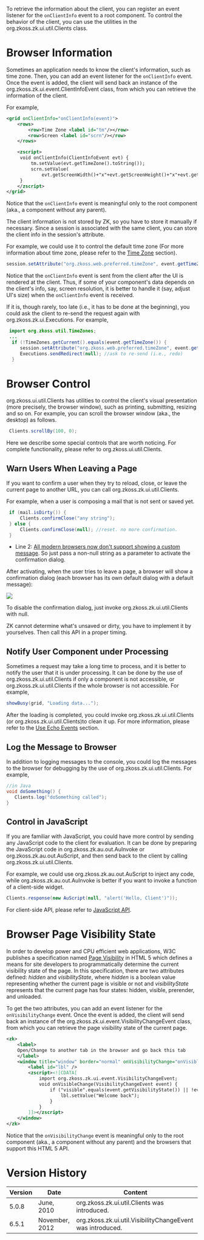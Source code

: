 

To retrieve the information about the client, you can register an event
listener for the `onClientInfo` event to a root component. To control
the behavior of the client, you can use the utilities in the
<javadoc>org.zkoss.zk.ui.util.Clients</javadoc> class.

# Browser Information

Sometimes an application needs to know the client's information, such as
time zone. Then, you can add an event listener for the `onClientInfo`
event. Once the event is added, the client will send back an instance of
the <javadoc>org.zkoss.zk.ui.event.ClientInfoEvent</javadoc> class, from
which you can retrieve the information of the client.

For example,

``` xml
<grid onClientInfo="onClientInfo(event)">
    <rows>
        <row>Time Zone <label id="tm"/></row>
        <row>Screen <label id="scrn"/></row>
    </rows>

    <zscript>
     void onClientInfo(ClientInfoEvent evt) {
         tm.setValue(evt.getTimeZone().toString());
         scrn.setValue(
             evt.getScreenWidth()+"x"+evt.getScreenHeight()+"x"+evt.getColorDepth());
     }
    </zscript>
</grid>
```

Notice that the `onClientInfo` event is meaningful only to the root
component (aka., a component without any parent).

The client information is not stored by ZK, so you have to store it
manually if necessary. Since a session is associated with the same
client, you can store the client info in the session's attribute.

For example, we could use it to control the default time zone (For more
information about time zone, please refer to the [Time
Zone]({{site.baseurl}}/zk_dev_ref/Internationalization/Time_Zone)
section).

``` java
session.setAttribute("org.zkoss.web.preferred.timeZone", event.getTimeZone());
```

Notice that the `onClientInfo` event is sent from the client after the
UI is rendered at the client. Thus, if some of your component's data
depends on the client's info, say, screen resolution, it is better to
handle it (say, adjust UI's size) when the `onClientInfo` event is
received.

If it is, though rarely, too late (i.e., it has to be done at the
beginning), you could ask the client to re-send the request again with
<javadoc method="sendRedirect(java.lang.String)">org.zkoss.zk.ui.Executions</javadoc>.
For example,

``` java
 import org.zkoss.util.TimeZones;
 ...
  if (!TimeZones.getCurrent().equals(event.getTimeZone()) {
     session.setAttribute("org.zkoss.web.preferred.timeZone", event.getTimeZone()); //update to the session
     Executions.sendRedirect(null); //ask to re-send (i.e., redo)
  }
```

# Browser Control

<javadoc>org.zkoss.ui.util.Clients</javadoc> has utilities to control
the client's visual presentation (more precisely, the browser window),
such as printing, submitting, resizing and so on. For example, you can
scroll the browser window (aka., the desktop) as follows.

``` java
 Clients.scrollBy(100, 0);
```

Here we describe some special controls that are worth noticing. For
complete functionality, please refer to
<javadoc>org.zkoss.ui.util.Clients</javadoc>.

## Warn Users When Leaving a Page

If you want to confirm a user when they try to reload, close, or leave
the current page to another URL, you can call
<javadoc method="confirmClose(java.lang.String)">org.zkoss.zk.ui.util.Clients</javadoc>.

For example, when a user is composing a mail that is not sent or saved
yet.

``` java
 if (mail.isDirty()) {
     Clients.confirmClose("any string");
 } else {
     Clients.confirmClose(null); //reset. no more confirmation.
 }
```

- Line 2: [All modern browsers now don't support showing a custom
  message](https://developer.mozilla.org/en-US/docs/Web/API/Window/beforeunload_event#compatibility_notes).
  So just pass a non-null string as a parameter to activate the
  confirmation dialog.

After activating, when the user tries to leave a page, a browser will
show a confirmation dialog (each browser has its own default dialog with
a default message):

![]({{site.baseurl}}/zk_dev_ref/images/confirmClose.png)

To disable the confirmation dialog, just invoke
<javadoc method="confirmClose(java.lang.String)">org.zkoss.zk.ui.util.Clients</javadoc>
with null.

ZK cannot determine what's unsaved or dirty, you have to implement it by
yourselves. Then call this API in a proper timing.

## Notify User Component under Processing

Sometimes a request may take a long time to process, and it is better to
notify the user that it is under processing. It can be done by the use
of
<javadoc method="showBusy(org.zkoss.zk.ui.Component, java.lang.String)">org.zkoss.zk.ui.util.Clients</javadoc>
if only a component is not accessible, or
<javadoc method="showBusy(java.lang.String)">org.zkoss.zk.ui.util.Clients</javadoc>
if the whole browser is not accessible. For example,

``` java
showBusy(grid, "Loading data...");
```

After the loading is completed, you could invoke
<javadoc method="clearBusy(org.zkoss.zk.ui.Component)">org.zkoss.zk.ui.util.Clients</javadoc>
(or
<javadoc method="clearBusy()">org.zkoss.zk.ui.util.Clients</javadoc>)to
clean it up. For more information, please refer to the [Use Echo
Events]({{site.baseurl}}/zk_dev_ref/UI_Patterns/Long_Operations/Use_Echo_Events)
section.

## Log the Message to Browser

In addition to logging messages to the console, you could log the
messages to the browser for debugging by the use of
<javadoc method="log(java.lang.String)">org.zkoss.zk.ui.util.Clients</javadoc>.
For example,

``` java
//in Java
void doSomething() {
   Clients.log("doSomething called");
}
```

## Control in JavaScript

If you are familiar with JavaScript, you could have more control by
sending any JavaScript code to the client for evaluation. It can be done
by preparing the JavaScript code in
<javadoc>org.zkoss.zk.au.out.AuInvoke</javadoc> or
<javadoc>org.zkoss.zk.au.out.AuScript</javadoc>, and then send back to
the client by calling
<javadoc method="response(org.zkoss.zk.au.AuResponse)">org.zkoss.zk.ui.util.Clients</javadoc>.

For example, we could use
<javadoc>org.zkoss.zk.au.out.AuScript</javadoc> to inject any code,
while <javadoc>org.zkoss.zk.au.out.AuInvoke</javadoc> is better if you
want to invoke a function of a client-side widget.

``` java
Clients.response(new AuScript(null, "alert('Hello, Client')"));
```

For client-side API, please refer to [JavaScript
API](http://www.zkoss.org/javadoc/latest/jsdoc/).

# Browser Page Visibility State

In order to develop power and CPU efficient web applications, W3C
publishes a specification named [Page
Visibility](http://www.w3.org/TR/page-visibility/) in HTML 5 which
defines a means for site developers to programmatically determine the
current visibility state of the page. In this specification, there are
two attributes defined: *hidden* and *visibilityState*, where *hidden*
is a boolean value representing whether the current page is visible or
not and *visibilityState* represents that the current page has four
states: hidden, visible, prerender, and unloaded.

To get the two attributes, you can add an event listener for the
`onVisibilityChange` event. Once the event is added, the client will
send back an instance of the
<javadoc>org.zkoss.zk.ui.event.VisibilityChangeEvent</javadoc> class,
from which you can retrieve the page visibility state of the current
page.

``` xml
<zk>
    <label>
    Open/Change to another tab in the browser and go back this tab
    </label>
    <window title="window" border="normal" onVisibilityChange="onVisibleChange(event)">
        <label id="lbl" />
        <zscript><![CDATA[
            import org.zkoss.zk.ui.event.VisibilityChangeEvent;
            void onVisibleChange(VisibilityChangeEvent event) {
                if ("visible".equals(event.getVisibilityState()) || !event.isHidden()) {
                    lbl.setValue("Welcome back");
                }
            }
        ]]></zscript>
    </window>
</zk>
```

Notice that the `onVisibilityChange` event is meaningful only to the
root component (aka., a component without any parent) and the browsers
that support this HTML 5 API.

# Version History

| Version | Date           | Content                                                                                        |
|---------|----------------|------------------------------------------------------------------------------------------------|
| 5.0.8   | June, 2010     | <javadoc method="log(java.lang.String)">org.zkoss.zk.ui.util.Clients</javadoc> was introduced. |
| 6.5.1   | November, 2012 | <javadoc>org.zkoss.zk.ui.util.VisibilityChangeEvent</javadoc> was introduced.                  |
